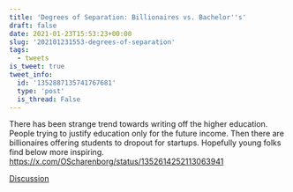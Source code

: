 ```yaml
---
title: 'Degrees of Separation: Billionaires vs. Bachelor''s'
draft: false
date: 2021-01-23T15:53:23+00:00
slug: '202101231553-degrees-of-separation'
tags:
  - tweets
is_tweet: true
tweet_info:
  id: '1352887135741767681'
  type: 'post'
  is_thread: False
---
```




There has been strange trend towards writing off the higher education. People trying to justify education only for the future income. Then there are billionaires offering students to dropout for startups. Hopefully young folks find below more inspiring. <https://x.com/OScharenborg/status/1352614252113063941>

[Discussion](https://x.com/sytelus/status/1352887135741767681)
